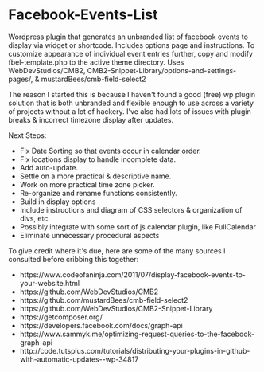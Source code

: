 # Facebook-Events-List
Wordpress plugin that generates an unbranded list of facebook events to display via widget or shortcode. Includes options page and instructions. To customize appearance of individual event entries further, copy and modify fbel-template.php to the active theme directory. Uses WebDevStudios/CMB2, CMB2-Snippet-Library/options-and-settings-pages/, & mustardBees/cmb-field-select2

The reason I started this is because I haven't found a good (free) wp plugin solution that is both unbranded and flexible enough to use across a variety of projects without a lot of hackery.  I've also had lots of issues with plugin breaks & incorrect timezone display after updates. 

Next Steps:
<ul>
<li>Fix Date Sorting so that events occur in calendar order.</li>
<li>Fix locations display to handle incomplete data.</li>
<li>Add auto-update.</li>
<li>Settle on a more practical & descriptive name.</li>
<li>Work on more practical time zone picker.</li>
<li>Re-organize and rename functions consistently.</li>
<li>Build in display options</li>
<li>Include instructions and diagram of CSS selectors & organization of divs, etc. </li>
<li>Possibly integrate with some sort of js calendar plugin, like FullCalendar</li>
<li>Eliminate unnecessary procedural aspects</li>
</ul>


To give credit where it's due, here are some of the many sources I consulted before cribbing this together:

<ul>
<li>https://www.codeofaninja.com/2011/07/display-facebook-events-to-your-website.html</li>
<li>https://github.com/WebDevStudios/CMB2</li>
<li>https://github.com/mustardBees/cmb-field-select2</li>
<li>https://github.com/WebDevStudios/CMB2-Snippet-Library</li>
<li>https://getcomposer.org/</li>
<li>https://developers.facebook.com/docs/graph-api</li>
<li>https://www.sammyk.me/optimizing-request-queries-to-the-facebook-graph-api</li>
<li>http://code.tutsplus.com/tutorials/distributing-your-plugins-in-github-with-automatic-updates--wp-34817</li>
</ul>
